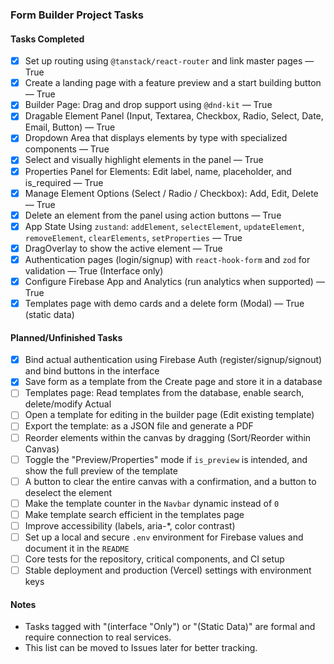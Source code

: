 ### Form Builder Project Tasks

#### Tasks Completed

- [x] Set up routing using `@tanstack/react-router` and link master pages — True
- [x] Create a landing page with a feature preview and a start building button — True
- [x] Builder Page: Drag and drop support using `@dnd-kit` — True
- [x] Dragable Element Panel (Input, Textarea, Checkbox, Radio, Select, Date, Email, Button) — True
- [x] Dropdown Area that displays elements by type with specialized components — True
- [x] Select and visually highlight elements in the panel — True
- [x] Properties Panel for Elements: Edit label, name, placeholder, and is_required — True
- [x] Manage Element Options (Select / Radio / Checkbox): Add, Edit, Delete — True
- [x] Delete an element from the panel using action buttons — True
- [x] App State Using `zustand`: `addElement`, `selectElement`, `updateElement`, `removeElement`, `clearElements`, `setProperties` — True
- [x] DragOverlay to show the active element — True
- [x] Authentication pages (login/signup) with `react-hook-form` and `zod` for validation — True (Interface only)
- [x] Configure Firebase App and Analytics (run analytics when supported) — True
- [x] Templates page with demo cards and a delete form (Modal) — True (static data)

#### Planned/Unfinished Tasks

- [x] Bind actual authentication using Firebase Auth (register/signup/signout) and bind buttons in the interface
- [x] Save form as a template from the Create page and store it in a database
- [ ] Templates page: Read templates from the database, enable search, delete/modify Actual
- [ ] Open a template for editing in the builder page (Edit existing template)
- [ ] Export the template: as a JSON file and generate a PDF
- [ ] Reorder elements within the canvas by dragging (Sort/Reorder within Canvas)
- [ ] Toggle the "Preview/Properties" mode if `is_preview` is intended, and show the full preview of the template
- [ ] A button to clear the entire canvas with a confirmation, and a button to deselect the element
- [ ] Make the template counter in the `Navbar` dynamic instead of `0`
- [ ] Make template search efficient in the templates page
- [ ] Improve accessibility (labels, aria-\*, color contrast)
- [ ] Set up a local and secure `.env` environment for Firebase values and document it in the `README`
- [ ] Core tests for the repository, critical components, and CI setup
- [ ] Stable deployment and production (Vercel) settings with environment keys

#### Notes

- Tasks tagged with "(interface "Only") or "(Static Data)" are formal and require connection to real services.
- This list can be moved to Issues later for better tracking.
